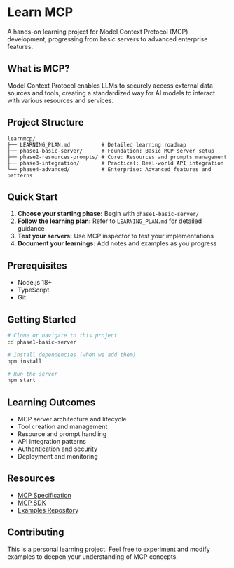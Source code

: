 # Learn MCP

A hands-on learning project for Model Context Protocol (MCP) development, progressing from basic servers to advanced enterprise features.

## What is MCP?

Model Context Protocol enables LLMs to securely access external data sources and tools, creating a standardized way for AI models to interact with various resources and services.

## Project Structure

```
learnmcp/
├── LEARNING_PLAN.md          # Detailed learning roadmap
├── phase1-basic-server/      # Foundation: Basic MCP server setup
├── phase2-resources-prompts/ # Core: Resources and prompts management
├── phase3-integration/       # Practical: Real-world API integration
└── phase4-advanced/          # Enterprise: Advanced features and patterns
```

## Quick Start

1. **Choose your starting phase:** Begin with `phase1-basic-server/`
2. **Follow the learning plan:** Refer to `LEARNING_PLAN.md` for detailed guidance
3. **Test your servers:** Use MCP inspector to test your implementations
4. **Document your learnings:** Add notes and examples as you progress

## Prerequisites

- Node.js 18+
- TypeScript
- Git

## Getting Started

```bash
# Clone or navigate to this project
cd phase1-basic-server

# Install dependencies (when we add them)
npm install

# Run the server
npm start
```

## Learning Outcomes

- MCP server architecture and lifecycle
- Tool creation and management
- Resource and prompt handling
- API integration patterns
- Authentication and security
- Deployment and monitoring

## Resources

- [MCP Specification](https://modelcontextprotocol.io/specification)
- [MCP SDK](https://modelcontextprotocol.io/sdk)
- [Examples Repository](https://github.com/modelcontextprotocol/examples)

## Contributing

This is a personal learning project. Feel free to experiment and modify examples to deepen your understanding of MCP concepts.